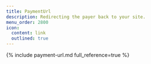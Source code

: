 ```yaml
---
title: PaymentUrl
description: Redirecting the payer back to your site.
menu_order: 2800
icon:
  content: link
  outlined: true
---
```


{% include payment-url.md full_reference=true %}
